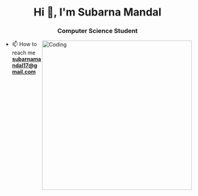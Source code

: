<h1 align="center">Hi 👋, I'm Subarna Mandal</h1>
<h3 align="center">Computer Science Student</h3>
<img align="right" alt="Coding" width="400" src="https://media.tenor.com/SkaJJ3H3gl4AAAAM/colour-spinning.gif">

- 📫 How to reach me **subarnamandal17@gmail.com**

<p align="left">
</p>
